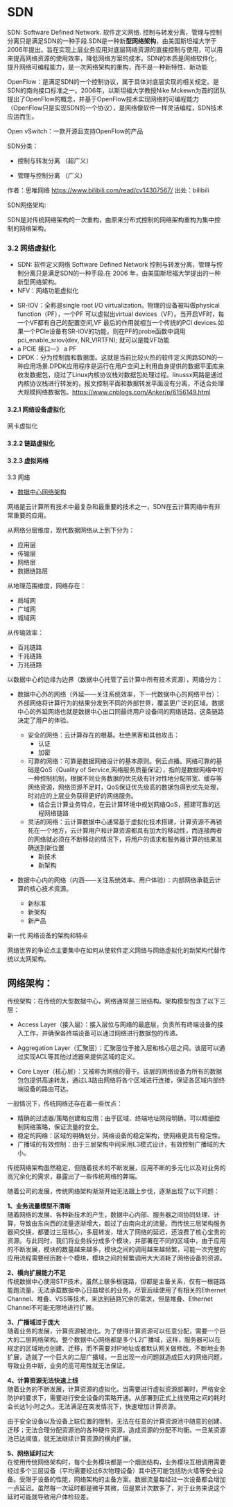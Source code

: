 # SDN

SDN: Software Defined Network. 软件定义网络. 控制与转发分离，管理与控制分离只是满足SDN的一种手段.SDN是一种新**型网络架构**，由美国斯坦福大学于2006年提出。旨在实现上层业务应用对底层网络资源的直接控制与使用，可以用来提高网络资源的使用效率，降低网络方案的成本。SDN的本质是网络软件化，提升网络可编程能力，是一次网络架构的重构，而不是一种新特性、新功能 

OpenFlow：是满足SDN的一个控制协议，属于具体对底层实现的相关规定。是SDN的南向接口标准之一。2006年，以斯坦福大学教授Nike Mckewn为首的团队提出了OpenFlow的概念，并基于OpenFlow技术实现网络的可编程能力（OpenFlow只是实现SDN的一个协议），是网络像软件一样灵活编程，SDN技术应运而生。 

Open vSwitch：一款开源且支持OpenFlow的产品

SDN分类：

* 控制与转发分离 （超广义）

* 管理与控制分离 （广义）

 作者：思唯网络 https://www.bilibili.com/read/cv14307567/ 出处：bilibili

SDN网络架构:

SDN是对传统网络架构的一次重构，由原来分布式控制的网络架构重构为集中控制的网络架构。





### 3.2 网络虚拟化



* SDN: 软件定义网络 Software Defined Network 控制与转发分离，管理与控制分离只是满足SDN的一种手段.在 2006 年，由美国斯坦福大学提出的一种新型网络架构。
* NFV：网络功能虚拟化

- SR-IOV：全称是single root I/O virtualization。物理的设备被叫做physical function（PF），一个PF 可以虚拟出virtual devices（VF）。当开启VF时，每一个VF都有自己的配置空间,VF 最后的作用就相当一个传统的PCI devices.如果一个PCIe设备有SR-IOV的功能，则在PF的probe函数中调用pci_enable_sriov(dev, NR_VIRTFN); 就可以是能VF功能
- a PCIE 接口—》 a PF
- DPDK：分为控制面和数据面。这就是当前比较火热的软件定义网路SDN的一种应用场景.DPDK应用程序是运行在用户空间上利用自身提供的数据平面库来收发数据包，绕过了Linux内核协议栈对数据包处理过程。linussx网路是通过内核协议栈进行转发的，报文控制平面和数据转发平面没有分离，不适合处理大规模网络数据包。https://www.cnblogs.com/Anker/p/6156149.html

#### 3.2.1 网络设备虚拟化

网卡虚拟化

#### 3.2.2 链路虚拟化

#### 3.2.3 虚拟网络





3.3 网络

* [数据中心网络架构](数据中心网络架构.md)



网络是云计算所有技术中最复杂和最重要的技术之一，SDN在云计算网络中有非常重要的应用。

从网络分层维度，现代数据网络从上到下分为：

* 应用层
* 传输层
* 网络层
* 数据链路层

从地理范围维度，网络存在：

* 局域网
* 广域网
* 城域网

从传输效率：

* 百兆链路
* 千兆链路
* 万兆链路

以数据中心的边缘为边界（数据中心托管了云计算中所有技术资源），网络分为：

* 数据中心外的网络（外延——关注系统效率，下一代数据中心的网络平台）： 外部网络将计算行为的结果分发到不同的外部世界，覆盖更广泛的区域。数据中心的外延网络也就是数据中心出口同最终用户设备间的网络链路，这条链路决定了用户的体验。
  * 安全的网络：云计算存在的根基。杜绝黑客和其他攻击：
    * 认证
    * 加密
  * 可靠的网络：可靠是数据网络设计的基本原则。例云点播。网络可靠的基础是QoS（Quality of Service,网络服务质量保证），指的是数据网络中的一种控制机制，根据不同业务数据的优先级有针对性地分配带宽、缓存等网络资源，网络资源不足时，QoS保证优先级高的数据包得到优先处理，时对应的上层业务获得更好的网络服务。
    * 结合云计算业务特点，在云计算环境中规划网络QoS，搭建可靠的远程网络链路
  * 灵活的网络：云计算数据中心通常基于虚拟化技术搭建，计算资源不再锁死在一个地方，云计算用户和计算资源都具有加大的移动性，而连接两者的网络就必须在不断移动的情况下，将用户的请求和服务器计算的结果准确送到新位置
    * 新技术
    * 新架构

* 数据中心内的网络（内涵——关注系统效率、用户体验）：内部网络承载云计算的核心技术资源。
  * 新标准
  * 新架构
  * 新产品

新一代 网络设备的架构和特点

网络世界的争论点主要集中在如何从使软件定义网络与网络虚拟化的新架构代替传统以太网架构。

## 网络架构：

传统架构：在传统的大型数据中心，网络通常是三层结构。架构模型包含了以下三层：

* Access Layer（接入层）：接入层位与网络的最底层，负责所有终端设备的接入工作，并确保各终端设备可以通过网络进行数据包的传递。

* Aggregation Layer（汇聚层）：汇聚层位于接入层和核心层之间。该层可以通过实现ACL等其他过滤器来提供区域的定义。
* Core Layer（核心层）：又被称为网络的骨干。该层的网络设备为所有的数据包包提供高速转发，通过L3路由网络将各个区域进行连接，保证各区域内部终端设备的路由可达。

一般情况下，传统网络还存在着一些优点：

* 精确的过滤器/策略创建和应用：由于区域、终端地址网段明确，可以精细控制网络策略，保证流量的安全。
* 稳定的网络：区域的明确划分，网络设备的稳定架构，使网络更具有稳定性。
* 广播域的有效控制：由于三层架构中间采用L3模式设计，有效控制广播域的大小。

传统网络架构虽然稳定，但随着技术的不断发展，应用不断的多元化以及对业务的高冗余化的需求，暴露出了一些传统网络的弊端。

随着公司的发展，传统网络架构渐渐开始无法跟上步伐，逐渐出现了以下问题：

**1、业务流量模型不清晰**  
随着网络的发展、各种新技术的产生，数据中心内部、服务器之间协同处理、计算，导致由东向西的流量逐渐增大，超过了由南向北的流量。而传统三层架构服务器间交换，都要过三层核心，多层转发，增大了网络的延迟，还浪费了核心宝贵的资源。与此同时，我们将业务拆分成多个模块，并部署在不同的区域中，由于应用的不断发展，模块的数量越来越多，模块之间的调用越来越频繁，可能一次完整的应用流程需要经历数十个模块，模块之间的频繁调用大大消耗了网络设备的资源。

**2、横向扩展能力不足**  
传统数据中心使用STP技术，虽然上联多根链路，但都是主备关系，仅有一根链路能跑流量，无法承载数据中心日益增长的业务。尽管后续使用了有相关的Ethernet Channel、堆叠、VSS等技术，来达到链路冗余的需求，但是堆叠、Ethernet Channel不可能无限地进行扩展。

**3、广播域过于庞大**  
随着业务的发展，计算资源被池化。为了使得计算资源可以任意分配，需要一个巨大的二层网络架构。整个数据中心网络都是多个L2广播域，这样，服务器可以在规定的区域地点创建、迁移，而不需要对IP地址或者默认网关做修改。不断地业务扩展，造就了一个巨大的二层广播域，一旦出现一点问题就造成巨大的网络问题，导致业务中断，业务的高可用性就无法保证。

**4、计算资源无法快速上线**  
随着业务的不断发展，计算资源的虚拟化。当需要进行虚拟资源部署时，严格安全防护的要求下，需要进行安全设备的策略开通。从部署到正式上线使用之间的耗时会长达1小时之久。无法满足在突发情况下，快速增加计算资源。

由于安全设备以及设备上联位置的限制，无法在任意的计算资源池中随意的创建、迁移；无法合理分配资源池的各种硬件资源，造成资源的分配不均衡。一旦某资源池已达阈值，就无法继续计算资源的横向扩展。

**5、网络延时过大**  
在使用传统网络架构时，每个业务模块都是一个烟囱结构，业务模块互相调用需要经过多个三层设备（平均需要经过6次物理设备）其中还可能包括防火墙等安全设备。受限于设备的性能，网络架构的主备方案。数据流量每经过一次设备都会增加一点延迟。虽然每一次延时都是微乎其微，但是累计次数多了，对于业务来说这个延时可能就导致用户体检较差。


